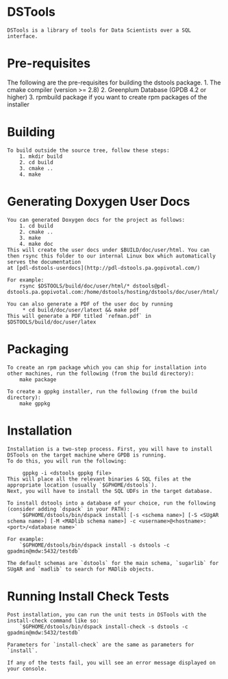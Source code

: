 DSTools
========

    DSTools is a library of tools for Data Scientists over a SQL interface.

Pre-requisites
===============

   The following are the pre-requisites for building the dstools package.
       1. The cmake compiler (version >= 2.8)
       2. Greenplum Database (GPDB 4.2 or higher)
       3. rpmbuild package if you want to create rpm packages of the installer

Building
=========

    To build outside the source tree, follow these steps:
        1. mkdir build
        2. cd build
        3. cmake ..
        4. make

Generating Doxygen User Docs
=============================

    You can generated Doxygen docs for the project as follows:
        1. cd build
        2. cmake ..
        3. make
        4. make doc
    This will create the user docs under $BUILD/doc/user/html. You can then rsync this folder to our internal Linux box which automatically serves the documentation
    at [pdl-dstools-userdocs](http://pdl-dstools.pa.gopivotal.com/)
 
    For example:
        rsync $DSTOOLS/build/doc/user/html/* dstools@pdl-dstools.pa.gopivotal.com:/home/dstools/hosting/dstools/doc/user/html/    

    You can also generate a PDF of the user doc by running
         * cd build/doc/user/latext && make pdf
    This will generate a PDF titled `refman.pdf` in $DSTOOLS/build/doc/user/latex
	

Packaging
==========

    To create an rpm package which you can ship for installation into other machines, run the following (from the build directory):
        make package

    To create a gppkg installer, run the following (from the build directory):
        make gppkg

Installation
=============

    Installation is a two-step process. First, you will have to install DSTools on the target machine where GPDB is running.
    To do this, you will run the following:
        
         gppkg -i <dstools gppkg file>
    This will place all the relevant binaries & SQL files at the appropriate location (usually `$GPHOME/dstools`).
    Next, you will have to install the SQL UDFs in the target database.

    To install dstools into a database of your choice, run the following (consider adding `dspack` in your PATH):
        `$GPHOME/dstools/bin/dspack install [-s <schema name>] [-S <SUgAR schema name>] [-M <MADlib schema name>] -c <username>@<hostname>:<port>/<database name>`
    
    For example:
        `$GPHOME/dstools/bin/dspack install -s dstools -c gpadmin@mdw:5432/testdb`

    The default schemas are `dstools` for the main schema, `sugarlib` for SUgAR and `madlib` to search for MADlib objects.

Running Install Check Tests
=============================
    
    Post installation, you can run the unit tests in DSTools with the install-check command like so:
        `$GPHOME/dstools/bin/dspack install-check -s dstools -c gpadmin@mdw:5432/testdb`

    Parameters for `install-check` are the same as parameters for `install`.

    If any of the tests fail, you will see an error message displayed on your console.
